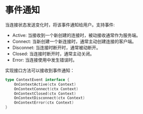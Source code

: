 # 事件通知

当连接状态发送变化时，将该事件通知给用户。支持事件:

* Active: 当接收到一个新创建的连接时，被动接收通常作为服务端。
* Connect: 当新创建一个新连接时，通常主动创建连接的客户端。
* Disconnet: 当连接时断开时，通常被动断开。
* Closed: 当连接时断开时，通常主动关闭。
* Error: 当连接使用中发生错误时。

实现接口方法可以接收到事件通知：
```go
type ContextEvent interface {
	OnContextActive(ctx Context)
	OnContextConnect(ctx Context)
	OnContextClosed(ctx Context)
	OnContextDisconnect(ctx Context)
	OnContextError(ctx Context)
}
```

